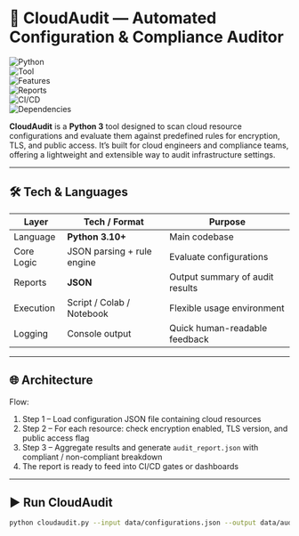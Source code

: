 # 🚀 CloudAudit — Automated Configuration & Compliance Auditor

![Python](https://img.shields.io/badge/Python-3.10+-blue.svg?logo=python&logoColor=white)  
![Tool](https://img.shields.io/badge/Compliance-Auditor-FF5252.svg?logo=shield)  
![Features](https://img.shields.io/badge/Features-Config-Checks-4CAF50.svg?logo=gear)  
![Reports](https://img.shields.io/badge/Reports-JSON-2196F3.svg?logo=json)  
![CI/CD](https://img.shields.io/badge/CI/CD-Ready-2088FF.svg?logo=githubactions)  
![Dependencies](https://img.shields.io/badge/Dependencies-None-green.svg?logo=python)

**CloudAudit** is a **Python 3** tool designed to scan cloud resource configurations and evaluate them against predefined rules for encryption, TLS, and public access. It’s built for cloud engineers and compliance teams, offering a lightweight and extensible way to audit infrastructure settings.

------

## 🛠 Tech & Languages

| Layer        | Tech / Format              | Purpose                              |
|--------------|----------------------------|--------------------------------------|
| Language     | **Python 3.10+**           | Main codebase                        |
| Core Logic   | JSON parsing + rule engine | Evaluate configurations              |
| Reports      | **JSON**                   | Output summary of audit results      |
| Execution    | Script / Colab / Notebook  | Flexible usage environment           |
| Logging      | Console output             | Quick human-readable feedback        |

---

## 🌐 Architecture

Flow:  
1. Step 1 – Load configuration JSON file containing cloud resources  
2. Step 2 – For each resource: check encryption enabled, TLS version, and public access flag  
3. Step 3 – Aggregate results and generate `audit_report.json` with compliant / non-compliant breakdown  
4. The report is ready to feed into CI/CD gates or dashboards  

---

## ▶️ Run CloudAudit

```bash
python cloudaudit.py --input data/configurations.json --output data/audit_report.json
